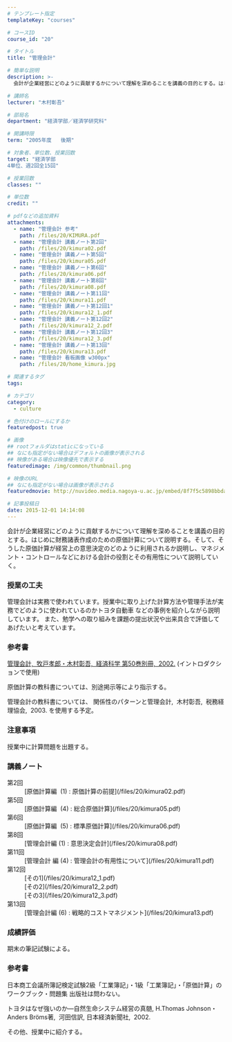 ```yaml
---
# テンプレート指定
templateKey: "courses"

# コースID
course_id: "20"

# タイトル
title: "管理会計"

# 簡単な説明
description: >-
  会計が企業経営にどのように貢献するかについて理解を深めることを講義の目的とする。はじめに財務諸表作成のための原価計算について説明する。そして、そうした原価計算が経営上の意思決定のどのように利用されるか...

# 講師名
lecturer: "木村彰吾"

# 部局名
department: "経済学部／経済学研究科"

# 開講時限
term: "2005年度	後期"

# 対象者、単位数、授業回数
target: "経済学部
4単位、週2回全15回"

# 授業回数
classes: ""

# 単位数
credit: ""

# pdfなどの追加資料
attachments: 
  - name: "管理会計 参考" 
    path: /files/20/KIMURA.pdf
  - name: "管理会計 講義ノート第2回" 
    path: /files/20/kimura02.pdf
  - name: "管理会計 講義ノート第5回" 
    path: /files/20/kimura05.pdf
  - name: "管理会計 講義ノート第6回" 
    path: /files/20/kimura06.pdf
  - name: "管理会計 講義ノート第8回" 
    path: /files/20/kimura08.pdf
  - name: "管理会計 講義ノート第11回" 
    path: /files/20/kimura11.pdf
  - name: "管理会計 講義ノート第12回1" 
    path: /files/20/kimura12_1.pdf
  - name: "管理会計 講義ノート第12回2" 
    path: /files/20/kimura12_2.pdf
  - name: "管理会計 講義ノート第12回3" 
    path: /files/20/kimura12_3.pdf
  - name: "管理会計 講義ノート第13回" 
    path: /files/20/kimura13.pdf
  - name: "管理会計 看板画像 w300px" 
    path: /files/20/home_kimura.jpg

# 関連するタグ
tags:

# カテゴリ
category:
  - culture

# 色付けのロールにするか
featuredpost: true

# 画像
## rootフォルダはstaticになっている
## なにも指定がない場合はデフォルトの画像が表示される
## 映像がある場合は映像優先で表示する
featuredimage: /img/common/thumbnail.png

# 映像のURL
## なにも指定がない場合は画像が表示される
featuredmovie: http://nuvideo.media.nagoya-u.ac.jp/embed/8f7f5c5898bbda32e7c4d49c865e1f4f6eaddddc

# 記事投稿日
date: 2015-12-01 14:14:08
---
```


会計が企業経営にどのように貢献するかについて理解を深めることを講義の目的とする。はじめに財務諸表作成のための原価計算について説明する。そして、そうした原価計算が経営上の意思決定のどのように利用されるか説明し、マネジメント・コントロールなどにおける会計の役割とその有用性について説明していく。


### 授業の工夫

管理会計は実務で使われています。授業中に取り上げた計算方法や管理手法が実務でどのように使われているのかトヨタ自動車 などの事例を紹介しながら説明しています。
また、勉学への取り組みを課題の提出状況や出来具合で評価してあげたいと考えています。





### 参考書

[管理会計, &nbsp;牧戸孝郎・木村彰吾, &nbsp;経済科学&nbsp;第50巻別冊, &nbsp;2002.](/files/20/KIMURA.pdf) 
(イントロダクションで使用)

原価計算の教科書については、別途掲示等により指示する。

管理会計の教科書については、
関係性のパターンと管理会計, &nbsp;木村彰吾, &nbsp;税務経理協会, &nbsp;2003.
を使用する予定。

### 注意事項

授業中に計算問題を出題する。





### 講義ノート

<dl>
<dt>
第2回

<dd>
[原価計算編 &nbsp;(1)&nbsp;:&nbsp;原価計算の前提](/files/20/kimura02.pdf) 
</dd>
</dt>

<dt>
第5回

<dd>
[原価計算編 &nbsp;(4)&nbsp;:&nbsp;総合原価計算](/files/20/kimura05.pdf) 
</dd>
</dt>

<dt>
第6回

<dd>
[原価計算編 &nbsp;(5)&nbsp;:&nbsp;標準原価計算](/files/20/kimura06.pdf) 
</dd>
</dt>

<dt>
第8回

<dd>
[管理会計編&nbsp;(1)&nbsp;:&nbsp;意思決定会計](/files/20/kimura08.pdf) 
</dd>
</dt>

<dt>
第11回

<dd>
[管理会計 編&nbsp;(4)&nbsp;:&nbsp;管理会計の有用性について](/files/20/kimura11.pdf) 
</dd>
</dt>

<dt>
第12回

<dd>
[その1](/files/20/kimura12_1.pdf) 
</dd>

<dd>
[その2](/files/20/kimura12_2.pdf) 
</dd>

<dd>
[その3](/files/20/kimura12_3.pdf) 
</dd>
</dt>

<dt>
第13回

<dd>
[管理会計編&nbsp;(6)&nbsp;:&nbsp;戦略的コストマネジメント](/files/20/kimura13.pdf) 
</dd>
</dt>
</dl>





### 成績評価

期末の筆記試験による。


### 参考書

日本商工会議所簿記検定試験2級「工業簿記」・1級「工業簿記」・「原価計算」のワークブック・問題集
出版社は問わない。

トヨタはなぜ強いのか—自然生命システム経営の真髄,&nbsp;H.Thomas&nbsp;Johnson・ Anders&nbsp;Bröms著, &nbsp;河田信訳,&nbsp;日本経済新聞社, &nbsp;2002.

その他、授業中に紹介する。